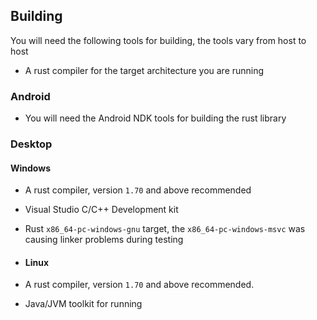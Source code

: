 
## Building

You will need the following tools for building, the tools vary from host to host 

- A rust compiler for the target architecture you are running


### Android
- You will need the Android NDK tools for building the rust library

### Desktop
#### Windows
- A rust compiler, version `1.70` and above recommended
- Visual Studio C/C++ Development kit
- Rust `x86_64-pc-windows-gnu` target,  the `x86_64-pc-windows-msvc` was causing linker problems during testing

- #### Linux
- A rust compiler, version `1.70` and above recommended.
- Java/JVM toolkit for running